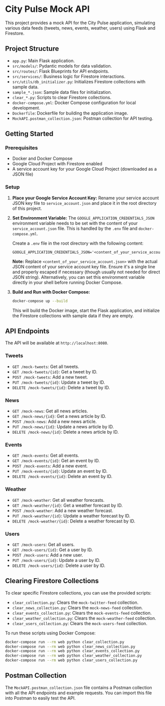 # City Pulse Mock API

This project provides a mock API for the City Pulse application, simulating various data feeds (tweets, news, events, weather, users) using Flask and Firestore.

## Project Structure

- `app.py`: Main Flask application.
- `src/models/`: Pydantic models for data validation.
- `src/routes/`: Flask Blueprints for API endpoints.
- `src/services/`: Business logic for Firestore interactions.
- `src/utils/db_initializer.py`: Initializes Firestore collections with sample data.
- `sample_*.json`: Sample data files for initialization.
- `clear_*.py`: Scripts to clear Firestore collections.
- `docker-compose.yml`: Docker Compose configuration for local development.
- `Dockerfile`: Dockerfile for building the application image.
- `MockAPI.postman_collection.json`: Postman collection for API testing.

## Getting Started

### Prerequisites

- Docker and Docker Compose
- Google Cloud Project with Firestore enabled
- A service account key for your Google Cloud Project (downloaded as a JSON file)

### Setup

1.  **Place your Google Service Account Key:**
    Rename your service account JSON key file to `service_account.json` and place it in the root directory of this project.

2.  **Set Environment Variable:**
    The `GOOGLE_APPLICATION_CREDENTIALS_JSON` environment variable needs to be set with the content of your `service_account.json` file. This is handled by the `.env` file and `docker-compose.yml`.

    Create a `.env` file in the root directory with the following content:
    ```
    GOOGLE_APPLICATION_CREDENTIALS_JSON='<content_of_your_service_account.json>'
    ```
    **Note:** Replace `<content_of_your_service_account.json>` with the actual JSON content of your service account key file. Ensure it's a single line and properly escaped if necessary (though usually not needed for direct JSON string). Alternatively, you can set this environment variable directly in your shell before running Docker Compose.

3.  **Build and Run with Docker Compose:**
    ```bash
    docker-compose up --build
    ```
    This will build the Docker image, start the Flask application, and initialize the Firestore collections with sample data if they are empty.

## API Endpoints

The API will be available at `http://localhost:8080`.

### Tweets
-   `GET /mock-tweets`: Get all tweets.
-   `GET /mock-tweets/{id}`: Get a tweet by ID.
-   `POST /mock-tweets`: Add a new tweet.
-   `PUT /mock-tweets/{id}`: Update a tweet by ID.
-   `DELETE /mock-tweets/{id}`: Delete a tweet by ID.

### News
-   `GET /mock-news`: Get all news articles.
-   `GET /mock-news/{id}`: Get a news article by ID.
-   `POST /mock-news`: Add a new news article.
-   `PUT /mock-news/{id}`: Update a news article by ID.
-   `DELETE /mock-news/{id}`: Delete a news article by ID.

### Events
-   `GET /mock-events`: Get all events.
-   `GET /mock-events/{id}`: Get an event by ID.
-   `POST /mock-events`: Add a new event.
-   `PUT /mock-events/{id}`: Update an event by ID.
-   `DELETE /mock-events/{id}`: Delete an event by ID.

### Weather
-   `GET /mock-weather`: Get all weather forecasts.
-   `GET /mock-weather/{id}`: Get a weather forecast by ID.
-   `POST /mock-weather`: Add a new weather forecast.
-   `PUT /mock-weather/{id}`: Update a weather forecast by ID.
-   `DELETE /mock-weather/{id}`: Delete a weather forecast by ID.

### Users
-   `GET /mock-users`: Get all users.
-   `GET /mock-users/{id}`: Get a user by ID.
-   `POST /mock-users`: Add a new user.
-   `PUT /mock-users/{id}`: Update a user by ID.
-   `DELETE /mock-users/{id}`: Delete a user by ID.

## Clearing Firestore Collections

To clear specific Firestore collections, you can use the provided scripts:

-   `clear_collection.py`: Clears the `mock-twitter-feed` collection.
-   `clear_news_collection.py`: Clears the `mock-news-feed` collection.
-   `clear_events_collection.py`: Clears the `mock-events-feed` collection.
-   `clear_weather_collection.py`: Clears the `mock-weather-feed` collection.
-   `clear_users_collection.py`: Clears the `mock-users-feed` collection.

To run these scripts using Docker Compose:

```bash
docker-compose run --rm web python clear_collection.py
docker-compose run --rm web python clear_news_collection.py
docker-compose run --rm web python clear_events_collection.py
docker-compose run --rm web python clear_weather_collection.py
docker-compose run --rm web python clear_users_collection.py
```

## Postman Collection

The `MockAPI.postman_collection.json` file contains a Postman collection with all the API endpoints and example requests. You can import this file into Postman to easily test the API.
